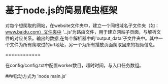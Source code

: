 # 基于node.js的简易爬虫框架
对每个想爬取的网站，在website文件夹中，建立一个同根域名子文件夹（如：www.baidu.com）文件夹中 '_.js'为路由文件，用于建立网站子页面，与解析文件的对应关系。输出的数据,在每个解析器中的'output_data'子文件夹中。其中一个文件为所有爬取过的url地址，另一个为所有播放页面爬取回来的视频信息。

============

在config/config.txt中配置worker数目，超时时间，与入口任务数组。

###启动方式为 'node main.js' 


